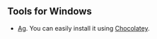 ## Tools for Windows
- [Ag](https://github.com/ggreer/the_silver_searcher). You can easily install it using [Chocolatey](http://chocolatey.org/).

